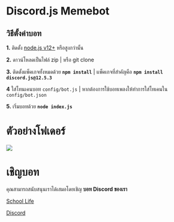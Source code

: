 # Discord.js Memebot

## วิธีตั้งค่าบอท

 **1.** ติดตั้ง [node.js v12+](https://nodejs.org/api/cli.html#cli_unhandled_rejections_mode) หรือสูงกว่านั้น

 **2.** ดาวน์โหลดเป็นไฟล์ zip    |    หรือ git clone

 **3.** ติดตั้งแพ็คเกจทั้งหมดด้วย **`npm install`**     |  แพ็คเกจที่สำคัญคือ  **`npm install discord.js@12.5.3`**

 **4** ใส่โทนเคนบอท `config/bot.js` | หากต้องการใช้บอทเพลงให้ทำการใส่โทเคนใน `config/bot.json`

 **5.** เริ่มบอทด้วย **`node index.js`**
 
 
 # ตัวอย่างโฟเดอร์

![](https://github.com/JKTheRipperTH/memebot/blob/main/Folder_structure_Meme.png)

 # เชิญบอท
คุณสามารถสนับสนุนเราได้เสมอโดยเชิญ **บอท Discord ของเรา**

[School Life](https://schoollifebot.xyz/invite)

[Discord](https://discord.gg/HhYDzjjpK6)
